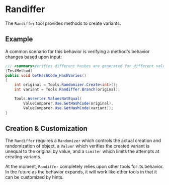 # Randiffer

The `Randiffer` tool provides methods to create variants.

## Example

A common scenario for this behavior is verifying a method's behavior changes based upon input:

```c#
/// <summary>Verifies different hashes are generated for different values.</summary>
[TestMethod]
public void GetHashCode_HashVaries()
{
    int original = Tools.Randomizer.Create<int>();
    int variant = Tools.Randiffer.Branch(original);

    Tools.Asserter.ValuesNotEqual(
        ValueComparer.Use.GetHashCode(original),
        ValueComparer.Use.GetHashCode(variant));
}
```

## Creation & Customization

The `Randiffer` requires a `Randomizer` which controls the actual creation and randomization of object, a `Valuer` which verifies the created variant is unequal to the original by value, and a `Limiter` which limits the attempts at creating variants.

At the moment, `Randiffer` completely relies upon other tools for its behavior. In the future as the behavior expands, it will work like other tools in that it can be customized by hints.

